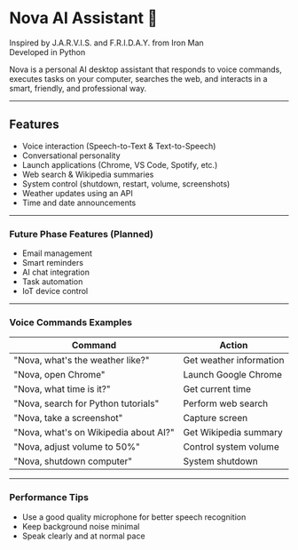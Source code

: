 # Nova AI Assistant 🤖

Inspired by J.A.R.V.I.S. and F.R.I.D.A.Y. from Iron Man  
Developed in Python

Nova is a personal AI desktop assistant that responds to voice commands, executes tasks on your computer, searches the web, and interacts in a smart, friendly, and professional way.

---

## Features
- Voice interaction (Speech-to-Text & Text-to-Speech)  
- Conversational personality  
- Launch applications (Chrome, VS Code, Spotify, etc.)  
- Web search & Wikipedia summaries  
- System control (shutdown, restart, volume, screenshots)  
- Weather updates using an API  
- Time and date announcements 

---

### Future Phase Features (Planned)
- Email management
- Smart reminders
- AI chat integration
- Task automation
- IoT device control
  
----

### Voice Commands Examples
| Command | Action |
|---------|---------|
| "Nova, what's the weather like?" | Get weather information |
| "Nova, open Chrome" | Launch Google Chrome |
| "Nova, what time is it?" | Get current time |
| "Nova, search for Python tutorials" | Perform web search |
| "Nova, take a screenshot" | Capture screen |
| "Nova, what's on Wikipedia about AI?" | Get Wikipedia summary |
| "Nova, adjust volume to 50%" | Control system volume |
| "Nova, shutdown computer" | System shutdown |

---

### Performance Tips
- Use a good quality microphone for better speech recognition
- Keep background noise minimal
- Speak clearly and at normal pace
